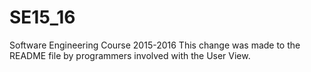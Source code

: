 # SE15_16
Software Engineering Course 2015-2016
This change was made to the README file by programmers involved with the User View.
